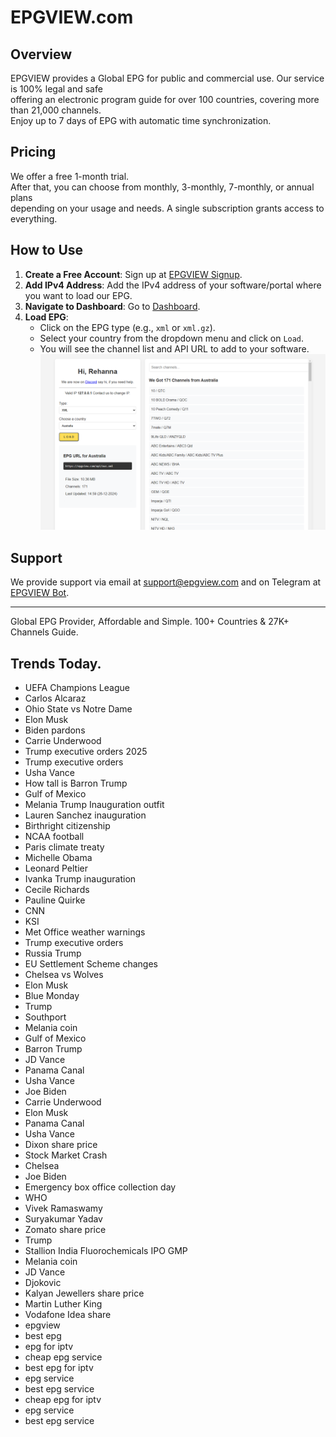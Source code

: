 # EPGVIEW.com



## Overview
EPGVIEW provides a Global EPG for public and commercial use. Our service is 100% legal and safe\
offering an electronic program guide for over 100 countries, covering more than 21,000 channels.\
Enjoy up to 7 days of EPG with automatic time synchronization.

## Pricing
We offer a free 1-month trial. \
After that, you can choose from monthly, 3-monthly, 7-monthly, or annual plans \
depending on your usage and needs. A single subscription grants access to everything.

## How to Use
1. **Create a Free Account**: Sign up at [EPGVIEW Signup](https://epgview.com/signup.php).
2. **Add IPv4 Address**: Add the IPv4 address of your software/portal where you want to load our EPG.
3. **Navigate to Dashboard**: Go to [Dashboard](https://epgview.com/dashboard.php).
4. **Load EPG**:
   - Click on the EPG type (e.g., `xml` or `xml.gz`).
   - Select your country from the dropdown menu and click on `Load`.
   - You will see the channel list and API URL to add to your software.
![EPGVIEW](img/dashboard.png)
## Support
We provide support via email at [support@epgview.com](mailto:support@epgview.com) and on Telegram at [EPGVIEW Bot](https://t.me/epgview_bot).

---

Global EPG Provider, Affordable and Simple. 100+ Countries & 27K+ Channels Guide.

## Trends Today.

- UEFA Champions League
- Carlos Alcaraz
- Ohio State vs Notre Dame
- Elon Musk
- Biden pardons
- Carrie Underwood
- Trump executive orders 2025
- Trump executive orders
- Usha Vance
- How tall is Barron Trump
- Gulf of Mexico
- Melania Trump Inauguration outfit
- Lauren Sanchez inauguration
- Birthright citizenship
- NCAA football
- Paris climate treaty
- Michelle Obama
- Leonard Peltier
- Ivanka Trump inauguration
- Cecile Richards
- Pauline Quirke
- CNN
- KSI
- Met Office weather warnings
- Trump executive orders
- Russia Trump
- EU Settlement Scheme changes
- Chelsea vs Wolves
- Elon Musk
- Blue Monday
- Trump
- Southport
- Melania coin
- Gulf of Mexico
- Barron Trump
- JD Vance
- Panama Canal
- Usha Vance
- Joe Biden
- Carrie Underwood
- Elon Musk
- Panama Canal
- Usha Vance
- Dixon share price
- Stock Market Crash
- Chelsea
- Joe Biden
- Emergency box office collection day
- WHO
- Vivek Ramaswamy
- Suryakumar Yadav
- Zomato share price
- Trump
- Stallion India Fluorochemicals IPO GMP
- Melania coin
- JD Vance
- Djokovic
- Kalyan Jewellers share price
- Martin Luther King
- Vodafone Idea share
- epgview
- best epg
- epg for iptv
- cheap epg service
- best epg for iptv
- epg service
- best epg service
- cheap epg for iptv
- epg service
- best epg service
